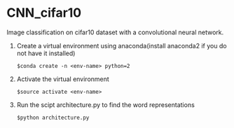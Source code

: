 # CNN_cifar10
Image classification on cifar10 dataset with a convolutional neural network.

1. 	Create a virtual environment using anaconda(install anaconda2 if you do not have it installed)
		
		$conda create -n <env-name> python=2

2. 	Activate the virtual environment
		
		$source activate <env-name>

3.	Run the scipt architecture.py to find the word representations
	
		$python architecture.py